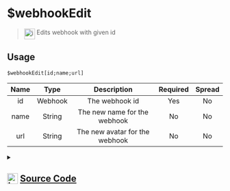 # $webhookEdit
> <img align="top" src="https://upload.wikimedia.org/wikipedia/commons/thumb/e/e4/Infobox_info_icon.svg/160px-Infobox_info_icon.svg.png?20150409153300" alt="image" width="25" height="auto"> Edits webhook with given id
## Usage
```
$webhookEdit[id;name;url]
```
| Name | Type | Description | Required | Spread
| :---: | :---: | :---: | :---: | :---: |
id | Webhook | The webhook id | Yes | No
name | String | The new name for the webhook | No | No
url | String | The new avatar for the webhook | No | No
<details>
<summary>
    
## <img align="top" src="https://cdn4.iconfinder.com/data/icons/iconsimple-logotypes/512/github-512.png" alt="image" width="25" height="auto">  [Source Code](https://github.com/tryforge/ForgeScript-V2/blob/main/src/native/webhookEdit.ts)
    
</summary>
    
```ts
import { ArgType, NativeFunction, Return } from "../structures"
import noop from "../functions/noop"

export default new NativeFunction({
    name: "$webhookEdit",
    version: "1.0.0",
    description: "Edits webhook with given id",
    brackets: true,
    unwrap: true,
    args: [
        {
            name: "id",
            description: "The webhook id",
            rest: false,
            type: ArgType.Webhook,
            required: true,
        },
        {
            name: "name",
            description: "The new name for the webhook",
            rest: false,
            type: ArgType.String,
        },
        {
            name: "url",
            description: "The new avatar for the webhook",
            rest: false,
            type: ArgType.String,
        },
    ],
    async execute(_, [web, name, avatar]) {
        const edit = await web
            .edit({
                avatar: avatar || undefined,
                name: name || undefined,
            })
            .catch(noop)

        return Return.success(!!edit)
    },
})

```
    
</details>